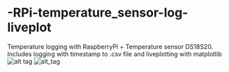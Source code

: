 # -RPi-temperature_sensor-log-liveplot

Temperature logging with RaspberryPi + Temperature sensor DS18S20. Includes logging with timestamp to .csv file and liveplotting with matplotlib
![alt tag](http://i.imgur.com/XGLOd0B.jpg)
![alt_tag](https://i.imgur.com/QsZBM28g.png)

